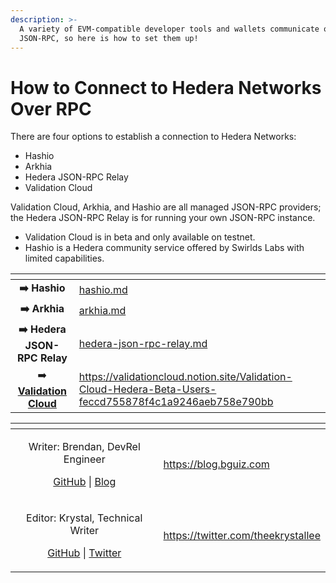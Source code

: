 ```yaml
---
description: >-
  A variety of EVM-compatible developer tools and wallets communicate over
  JSON-RPC, so here is how to set them up!
---
```


# How to Connect to Hedera Networks Over RPC

There are four options to establish a connection to Hedera Networks:

* Hashio
* Arkhia
* Hedera JSON-RPC Relay
* Validation Cloud&#x20;

Validation Cloud, Arkhia, and Hashio are all managed JSON-RPC providers; the Hedera JSON-RPC Relay is for running your own JSON-RPC instance.&#x20;

* Validation Cloud is in beta and only available on testnet.
* Hashio is a Hedera community service offered by Swirlds Labs with limited capabilities.

<table data-card-size="large" data-view="cards"><thead><tr><th align="center"></th><th data-hidden data-card-target data-type="content-ref"></th><th data-hidden data-card-cover data-type="files"></th></tr></thead><tbody><tr><td align="center"><strong>➡️ Hashio</strong></td><td><a href="hashio.md">hashio.md</a></td><td></td></tr><tr><td align="center"><strong>➡️ Arkhia</strong></td><td><a href="arkhia.md">arkhia.md</a></td><td></td></tr><tr><td align="center"><strong>➡️ Hedera JSON-RPC Relay</strong></td><td><a href="hedera-json-rpc-relay.md">hedera-json-rpc-relay.md</a></td><td></td></tr><tr><td align="center">➡️ <a href="https://docs.validationcloud.io/about/hedera/json-rpc-relay-api"><strong>Validation Cloud</strong></a></td><td><a href="https://validationcloud.notion.site/Validation-Cloud-Hedera-Beta-Users-feccd755878f4c1a9246aeb758e790bb">https://validationcloud.notion.site/Validation-Cloud-Hedera-Beta-Users-feccd755878f4c1a9246aeb758e790bb</a></td><td></td></tr></tbody></table>



<table data-card-size="large" data-view="cards"><thead><tr><th align="center"></th><th data-hidden data-card-target data-type="content-ref"></th></tr></thead><tbody><tr><td align="center"><p>Writer: Brendan, DevRel Engineer</p><p><a href="https://github.com/bguiz">GitHub</a> | <a href="https://blog.bguiz.com">Blog</a></p></td><td><a href="https://blog.bguiz.com">https://blog.bguiz.com</a></td></tr><tr><td align="center"><p>Editor: Krystal, Technical Writer</p><p><a href="https://github.com/theekrystallee">GitHub</a> | <a href="https://twitter.com/theekrystallee">Twitter</a></p></td><td><a href="https://twitter.com/theekrystallee">https://twitter.com/theekrystallee</a></td></tr></tbody></table>

